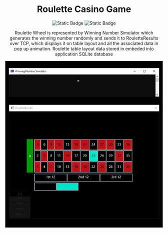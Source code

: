 <h1 align="center"> Roulette Casino Game </h1>

 <div align="center">

![Static Badge](https://img.shields.io/badge/Release-v.0.34.2-turqoise)
![Static Badge](https://img.shields.io/badge/Built_with-WPF-pink)

 </div>
 <p align="center">Roulette Wheel is represented by Winning Number Simulator which generates the winning number randomly and sends it to RouletteResults over TCP, which displays it on table layout and all the associated data in pop up animation.
Roulette table layout data stored in embeded into application SQLite database</p>
<div align="center">

  ![Roulette Casino Game](RouletteCasinoGame.gif)

</div>


 